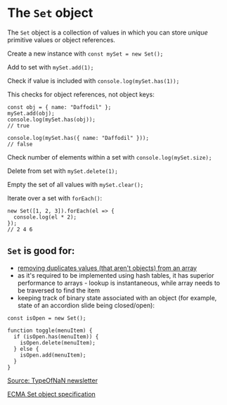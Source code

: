 # The `Set` object

The `Set` object is a collection of values in which you can store _unique_ primitive values or object references. 

Create a new instance with `const mySet = new Set();`

Add to set with `mySet.add(1);`

Check if value is included with `console.log(mySet.has(1));`

This checks for object references, not object keys:

```
const obj = { name: "Daffodil" };
mySet.add(obj);
console.log(mySet.has(obj));
// true

console.log(mySet.has({ name: "Daffodil" }));
// false
```

Check number of elements within a set with `console.log(mySet.size);`

Delete from set with `mySet.delete(1);`

Empty the set of all values with `mySet.clear();`

Iterate over a set with `forEach()`:

```
new Set([1, 2, 3]).forEach(el => {
  console.log(el * 2);
});
// 2 4 6
```

## `Set` is good for:

* [removing duplicates values (that aren't objects) from an array](../tech-interviews/remove-duplicates-from-array.md)
* as it's required to be implemented using hash tables, it has superior performance to arrays - lookup is instantaneous, while array needs to be traversed to find the item
* keeping track of binary state associated with an object (for example, state of an accordion slide being closed/open):

```
const isOpen = new Set();

function toggle(menuItem) {
  if (isOpen.has(menuItem)) {
    isOpen.delete(menuItem);
  } else {
    isOpen.add(menuItem);
  }
}
```

[Source: TypeOfNaN newsletter](https://buttondown.email/typeofnan/archive/the-javascript-set-object/)  

[ECMA Set object specification](https://tc39.es/ecma262/?utm_source=typeofnan&utm_medium=email#sec-set-objects)

